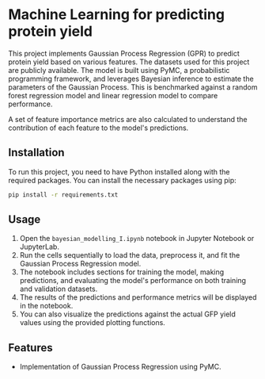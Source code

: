 # Machine Learning for predicting protein yield
This project implements Gaussian Process Regression (GPR) to predict protein yield based on various features. The datasets used for this project are publicly available. The model is built using PyMC, a probabilistic programming framework, and leverages Bayesian inference to estimate the parameters of the Gaussian Process. This is benchmarked against a random forest regression model and linear regression model to compare performance.

A set of feature importance metrics are also calculated to understand the contribution of each feature to the model's predictions.

## Installation
To run this project, you need to have Python installed along with the required packages. You can install the necessary packages using pip:
```bash
pip install -r requirements.txt
```
## Usage
1. Open the `bayesian_modelling_I.ipynb` notebook in Jupyter Notebook or JupyterLab.
2. Run the cells sequentially to load the data, preprocess it, and fit the Gaussian Process Regression model.
3. The notebook includes sections for training the model, making predictions, and evaluating the model's performance on both training and validation datasets.
4. The results of the predictions and performance metrics will be displayed in the notebook.
5. You can also visualize the predictions against the actual GFP yield values using the provided plotting functions.


## Features
- Implementation of Gaussian Process Regression using PyMC.     